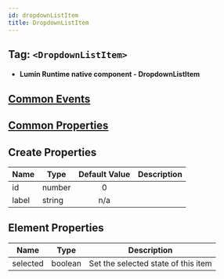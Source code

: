 ```yaml
---
id: dropdownListItem
title: DropdownListItem
---
```


## Tag: `<DropdownListItem>`

- #### Lumin Runtime native component - DropdownListItem

## [Common Events](../Events.md)

## [Common Properties](../Properties.md)

## Create Properties

| Name   | Type   | Default Value | Description |
| ------ | ------ | :-----------: | ----------- |
| id     | number |      0        |  |
| label  | string |      n/a      |  |

## Element Properties

| Name   | Type   | Description |
| ------ | ------ | ----------- |
| selected | boolean | Set the selected state of this item |
